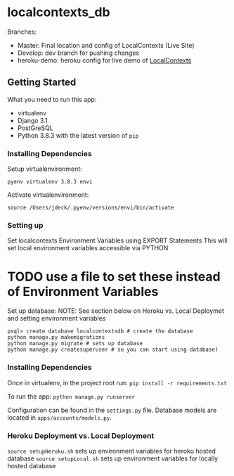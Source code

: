 # localcontexts_db
Branches:
- Master: Final location and config of LocalContexts (Live Site)
- Develop: dev branch for pushing changes
- heroku-demo: heroku config for live demo of [LocalContexts](https://localcontexts.herokuapp.com/)

## Getting Started
What you need to run this app:
- virtualenv
- Django 3.1
- PostGreSQL
- Python 3.8.3 with the latest version of `pip`

### Installing Dependencies
Setup virtualenvironment:
```
pyenv virtualenv 3.8.3 envi
```

Activate virtualenvironment:
```
source /Users/jdeck/.pyenv/versions/envi/bin/activate
```

### Setting up
Set localcontexts Environment Variables using EXPORT Statements
This will set local environment variables accessible via PYTHON
# TODO use a file to set these instead of Environment Variables


Set up database:
NOTE: See section below on Heroku vs. Local Deploymet and setting environment variables
```
psql> create database localcontextsdb # create the database
python manage.py makemigrations
python manage.py migrate # sets up database
python manage.py createsuperuser # so you can start using database)
```

### Installing Dependencies
Once in virtualenv, in the project root run:
```pip install -r requirements.txt```

To run the app:
```python manage.py runserver```

Configuration can be found in the `settings.py` file.
Database models are located in `apps/accounts/models.py`.

### Heroku Deployment vs. Local Deployment
```source setupHeroku.sh``` sets up environment variables for heroku hosted database
```source setupLocal.sh``` sets up environment variables for locally hosted database


